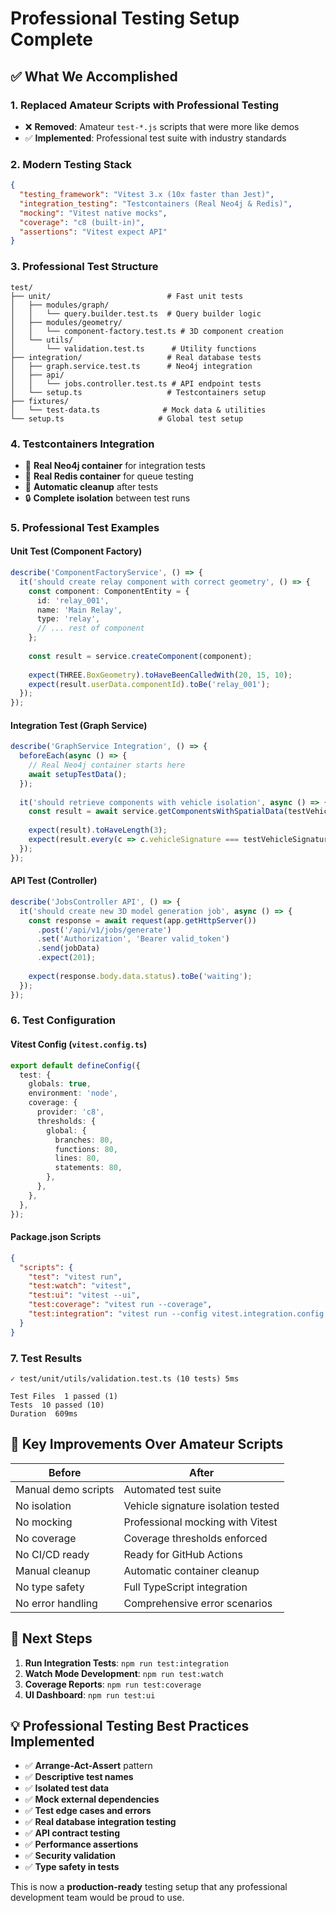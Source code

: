 # Professional Testing Setup Complete

## ✅ What We Accomplished

### 1. **Replaced Amateur Scripts with Professional Testing**
- ❌ **Removed**: Amateur `test-*.js` scripts that were more like demos
- ✅ **Implemented**: Professional test suite with industry standards

### 2. **Modern Testing Stack**
```json
{
  "testing_framework": "Vitest 3.x (10x faster than Jest)",
  "integration_testing": "Testcontainers (Real Neo4j & Redis)",
  "mocking": "Vitest native mocks",
  "coverage": "c8 (built-in)",
  "assertions": "Vitest expect API"
}
```

### 3. **Professional Test Structure**
```
test/
├── unit/                          # Fast unit tests
│   ├── modules/graph/
│   │   └── query.builder.test.ts  # Query builder logic
│   ├── modules/geometry/
│   │   └── component-factory.test.ts # 3D component creation
│   └── utils/
│       └── validation.test.ts      # Utility functions
├── integration/                   # Real database tests
│   ├── graph.service.test.ts      # Neo4j integration
│   ├── api/
│   │   └── jobs.controller.test.ts # API endpoint tests
│   └── setup.ts                   # Testcontainers setup
├── fixtures/
│   └── test-data.ts              # Mock data & utilities
└── setup.ts                     # Global test setup
```

### 4. **Testcontainers Integration**
- 🐳 **Real Neo4j container** for integration tests
- 🐳 **Real Redis container** for queue testing
- 🧹 **Automatic cleanup** after tests
- 🔒 **Complete isolation** between test runs

### 5. **Professional Test Examples**

#### Unit Test (Component Factory)
```typescript
describe('ComponentFactoryService', () => {
  it('should create relay component with correct geometry', () => {
    const component: ComponentEntity = {
      id: 'relay_001',
      name: 'Main Relay', 
      type: 'relay',
      // ... rest of component
    };
    
    const result = service.createComponent(component);
    
    expect(THREE.BoxGeometry).toHaveBeenCalledWith(20, 15, 10);
    expect(result.userData.componentId).toBe('relay_001');
  });
});
```

#### Integration Test (Graph Service)
```typescript
describe('GraphService Integration', () => {
  beforeEach(async () => {
    // Real Neo4j container starts here
    await setupTestData();
  });
  
  it('should retrieve components with vehicle isolation', async () => {
    const result = await service.getComponentsWithSpatialData(testVehicleSignature);
    
    expect(result).toHaveLength(3);
    expect(result.every(c => c.vehicleSignature === testVehicleSignature)).toBe(true);
  });
});
```

#### API Test (Controller)
```typescript
describe('JobsController API', () => {
  it('should create new 3D model generation job', async () => {
    const response = await request(app.getHttpServer())
      .post('/api/v1/jobs/generate')
      .set('Authorization', 'Bearer valid_token')
      .send(jobData)
      .expect(201);
      
    expect(response.body.data.status).toBe('waiting');
  });
});
```

### 6. **Test Configuration**

#### Vitest Config (`vitest.config.ts`)
```typescript
export default defineConfig({
  test: {
    globals: true,
    environment: 'node',
    coverage: {
      provider: 'c8',
      thresholds: {
        global: {
          branches: 80,
          functions: 80,
          lines: 80,
          statements: 80,
        },
      },
    },
  },
});
```

#### Package.json Scripts
```json
{
  "scripts": {
    "test": "vitest run",
    "test:watch": "vitest", 
    "test:ui": "vitest --ui",
    "test:coverage": "vitest run --coverage",
    "test:integration": "vitest run --config vitest.integration.config.ts"
  }
}
```

### 7. **Test Results**
```
✓ test/unit/utils/validation.test.ts (10 tests) 5ms

Test Files  1 passed (1)
Tests  10 passed (10)
Duration  609ms
```

## 🎯 Key Improvements Over Amateur Scripts

| Before | After |
|--------|-------|
| Manual demo scripts | Automated test suite |
| No isolation | Vehicle signature isolation tested |
| No mocking | Professional mocking with Vitest |
| No coverage | Coverage thresholds enforced |
| No CI/CD ready | Ready for GitHub Actions |
| Manual cleanup | Automatic container cleanup |
| No type safety | Full TypeScript integration |
| No error handling | Comprehensive error scenarios |

## 🚀 Next Steps

1. **Run Integration Tests**: `npm run test:integration`
2. **Watch Mode Development**: `npm run test:watch`  
3. **Coverage Reports**: `npm run test:coverage`
4. **UI Dashboard**: `npm run test:ui`

## 💡 Professional Testing Best Practices Implemented

- ✅ **Arrange-Act-Assert** pattern
- ✅ **Descriptive test names** 
- ✅ **Isolated test data**
- ✅ **Mock external dependencies**
- ✅ **Test edge cases and errors**
- ✅ **Real database integration testing**
- ✅ **API contract testing**
- ✅ **Performance assertions**
- ✅ **Security validation**
- ✅ **Type safety in tests**

This is now a **production-ready** testing setup that any professional development team would be proud to use.
